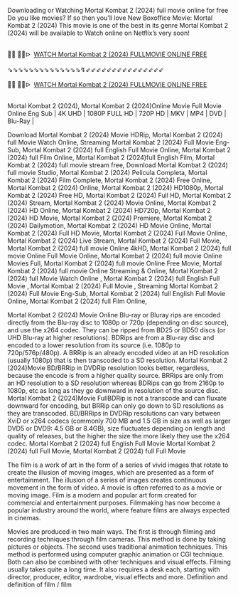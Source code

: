 Downloading or Watching Mortal Kombat 2 (2024) full movie online for free Do you like movies? If so then you’ll love New Boxoffice Movie: Mortal Kombat 2 (2024) This movie is one of the best in its genre Mortal Kombat 2 (2024) will be available to Watch online on Netflix’s very soon!

<div><br /></div><div>🔴🔴 🔴🔴ᐅ&nbsp;&nbsp;<a href="https://t.co/PqZdlY16x6">WATCH Mortal Kombat 2 (2024) FULLMOVIE ONLINE FREE</a></div><div><br /></div><div><div>⇘⇘⇘⇘⇘⇘⇘⇘⇘⇘⇘⇘⇘⇘↯⇙⇙⇙⇙⇙⇙⇙⇙⇙⇙⇙⇙⇙⇙⇙</div></div><div><br /></div><div><div><div>🔴🔴 🔴🔴ᐅ&nbsp;&nbsp;<a href="https://t.co/oLxQ6wec2c">WATCH Mortal Kombat 2 (2024) FULLMOVIE ONLINE FREE</a></div></div></div><div><br /></div>

Mortal Kombat 2 (2024), Mortal Kombat 2 (2024)Online Movie Full Movie Online Eng Sub
| 4K UHD | 1080P FULL HD | 720P HD | MKV | MP4 | DVD | Blu-Ray |

Download Mortal Kombat 2 (2024) Movie HDRip,
Mortal Kombat 2 (2024) full Movie Watch Online,
Streaming Mortal Kombat 2 (2024) Full Movie Eng-Sub,
Mortal Kombat 2 (2024) full English Full Movie Online,
Mortal Kombat 2 (2024) full Film Online,
Mortal Kombat 2 (2024)full English Film,
Mortal Kombat 2 (2024) full movie stream free,
Download Mortal Kombat 2 (2024) full movie Studio,
Mortal Kombat 2 (2024) Pelicula Completa,
Mortal Kombat 2 (2024) Film Complete,
Mortal Kombat 2 (2024) Free Online,
Mortal Kombat 2 (2024) Online,
Mortal Kombat 2 (2024) HD1080p,
Mortal Kombat 2 (2024) Free HD,
Mortal Kombat 2 (2024) Full HD,
Mortal Kombat 2 (2024) Stream,
Mortal Kombat 2 (2024) Movie Online,
Mortal Kombat 2 (2024) HD Online,
Mortal Kombat 2 (2024) HD720p,
Mortal Kombat 2 (2024) HD Movie,
Mortal Kombat 2 (2024) Premiere,
Mortal Kombat 2 (2024) Dailymotion,
Mortal Kombat 2 (2024) HD Movie Online,
Mortal Kombat 2 (2024) Full HD Movie,
Mortal Kombat 2 (2024) Full Movie Online,
Mortal Kombat 2 (2024) Live Stream,
Mortal Kombat 2 (2024) Full Movie,
Mortal Kombat 2 (2024) full movie Online 4kHD,
Mortal Kombat 2 (2024) full movie Online Full Movie Online,
Mortal Kombat 2 (2024) full movie Online Movies Full,
Mortal Kombat 2 (2024) full movie Online Free Movie,
Mortal Kombat 2 (2024) full movie Online Streaming & Online,
Mortal Kombat 2 (2024) full Movie Watch Online ,
Mortal Kombat 2 (2024) full English Full Movie ,
Mortal Kombat 2 (2024) Full Movie ,
Streaming Mortal Kombat 2 (2024) Full Movie Eng-Sub,
Mortal Kombat 2 (2024) full English Full Movie Online,
Mortal Kombat 2 (2024) full Film Online,


Mortal Kombat 2 (2024) Movie Online Blu-ray or Bluray rips are encoded directly from the Blu-ray disc to 1080p or 720p (depending on disc source), and use the x264 codec. They can be ripped from BD25 or BD50 discs (or UHD Blu-ray at higher resolutions). BDRips are from a Blu-ray disc and encoded to a lower resolution from its source (i.e. 1080p to 720p/576p/480p). A BRRip is an already encoded video at an HD resolution (usually 1080p) that is then transcoded to a SD resolution. Mortal Kombat 2 (2024)Movie BD/BRRip in DVDRip resolution looks better, regardless, because the encode is from a higher quality source. BRRips are only from an HD resolution to a SD resolution whereas BDRips can go from 2160p to 1080p, etc as long as they go downward in resolution of the source disc. Mortal Kombat 2 (2024)Movie FullBDRip is not a transcode and can fluxate downward for encoding, but BRRip can only go down to SD resolutions as they are transcoded. BD/BRRips in DVDRip resolutions can vary between XviD or x264 codecs (commonly 700 MB and 1.5 GB in size as well as larger DVD5 or DVD9: 4.5 GB or 8.4GB), size fluctuates depending on length and quality of releases, but the higher the size the more likely they use the x264 codec. 
Mortal Kombat 2 (2024) full English Full Movie Mortal Kombat 2 (2024) full Full Movie, Mortal Kombat 2 (2024) full Full Movie 

The film is a work of art in the form of a series of vivid images that rotate to create the illusion of moving images, which are presented as a form of entertainment. The illusion of a series of images creates continuous movement in the form of video. A movie is often referred to as a movie or moving image. Film is a modern and popular art form created for commercial and entertainment purposes. Filmmaking has now become a popular industry around the world, where feature films are always expected in cinemas.

Movies are produced in two main ways. The first is through filming and recording techniques through film cameras. This method is done by taking pictures or objects. The second uses traditional animation techniques. This method is performed using computer graphic animation or CGI technique. Both can also be combined with other techniques and visual effects. Filming usually takes quite a long time. It also requires a desk each, starting with director, producer, editor, wardrobe, visual effects and more. Definition and definition of film / film
